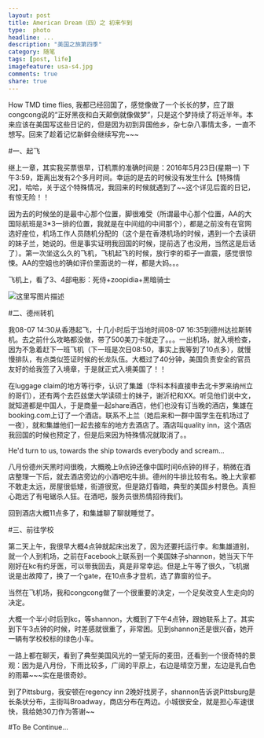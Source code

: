 ```yaml
---
layout: post
title: American Dream（四）之 初来乍到
type:  photo
headline: ...
description: "美国之旅第四季"
category: 随笔
tags: [post, life]
imagefeature: usa-s4.jpg
comments: true
share: true
---
```


How TMD time flies, 我都已经回国了，感觉像做了一个长长的梦，应了跟congcong说的“正好黑夜和白天颠倒就像做梦”，只是这个梦持续了将近半年。本来应该在美国写这些日记的，但是因为初到异国他乡，杂七杂八事情太多，一直不想写。回来了趁着记忆新鲜会继续写完~~~

#一、起飞

继上一章，其实我买票很早，订机票的准确时间是：2016年5月23日(星期一) 下午3:59，距离出发有2个多月时间。幸运的是去的时候没有发生什么【特殊情况】，哈哈，关于这个特殊情况，我回来的时候就遇到了~~这个详见后面的日记，有惊无险！！

因为去的时候坐的是最中心那个位置，脚很难受（所谓最中心那个位置，AA的大国际航班是3*3一排的位置，我就是在中间组的中间那个），都是之前没有在官网选好座位，机场工作人员随机分配的（这个是在香港机场的时候，遇到一个去读研的妹子兰，她说的。但是事实证明我回国的时候，提前选了也没用，当然这是后话了）。第一次坐这么久的飞机，飞机起飞的时候，放行李的柜子一直震，感觉很惊悚。AA的空姐也的确如评价里面说的一样，都是大妈。。。

飞机上，看了3、4部电影：死侍+zoopidia+黑暗骑士

![这里写图片描述](http://img.blog.csdn.net/20170108205259148?watermark/2/text/aHR0cDovL2Jsb2cuY3Nkbi5uZXQvU2N5dGhlNjY2/font/5a6L5L2T/fontsize/400/fill/I0JBQkFCMA==/dissolve/70/gravity/SouthEast)

#二、德州转机

我08-07 14:30从香港起飞，十几小时后于当地时间08-07 16:35到德州达拉斯转机。去之前什么攻略都没做，带了500美刀卡就走了。。。一出机场，就入境检查，因为不急着赶下一班飞机（下一班是次日08:50，事实上我等到了10点多），就慢慢排队，有点类似签证时候的长龙队伍。大概过了40分钟，美国负责安全的官员友好的给我签了入境章，于是就正式入境美国了！！

在luggage claim的地方等行李，认识了集雄（华科本科直接申去北卡罗来纳州立的哥们），还有两个去匹兹堡大学读硕士的妹子，谢沂杞和XX。听见他们说中文，就知道都是中国人，于是商量一起share酒店，他们也没有订当晚的酒店，集雄在booking.com上订了一个酒店。联系不上兰（她后来和一群中国学生在机场过了一夜），就和集雄他们一起去接车的地方去酒店了。酒店叫quality inn，这个酒店我回国的时候也预定了，但是后来因为特殊情况就取消了。。

He'd turn to us, towards the ship towards everybody and scream...

八月份德州天黑时间很晚，大概晚上9点钟还像中国时间6点钟的样子，稍微在酒店整理一下后，就去酒店旁边的小酒吧吃牛排。德州的牛排比较有名。晚上大家都不敢走太远，房屋很低矮，街道很宽，但是路灯昏暗，典型的美国乡村景色。真担心跑远了有电锯杀人狂。在酒吧，服务员很热情招待我们。

回到酒店大概11点多了，和集雄聊了聊就睡觉了。

#三、前往学校

第二天上午，我很早大概4点钟就起床出发了，因为还要托运行李。和集雄道别，就一个人到机场，之前在Facebook上联系到一个美国妹子shannon，她当天下午刚好在kc有约牙医，可以带我回去，真是非常幸运。但是上午等了很久，飞机据说是出故障了，换了一个gate，在10点多才登机，选了靠窗的位子。

当然在飞机场，我和congcong做了一个很重要的决定，一个足矣改变人生走向的决定。

大概一个半小时后到kc，等shannon，大概到了下午4点钟，跟她联系上了。其实到下午3点钟的时候，时差感就很重了，非常困。见到shannon还是很兴奋，她开一辆有学校校标的绿色小车。

一路上都在聊天，看到了典型美国风光的一望无际的麦田，还看到一个很奇特的景观：因为是八月份，下雨比较多，广阔的平原上，右边是晴空万里，左边是乳白色的雨幕~~~实在是很奇妙。

到了Pittsburg，我安顿在regency inn 2晚好找房子，shannon告诉说Pittsburg是长条状分布，主街叫Broadway，商店分布在两边。小城很安全，就是担心车速很快，我给她30刀作为答谢~~

#To Be Continue...
